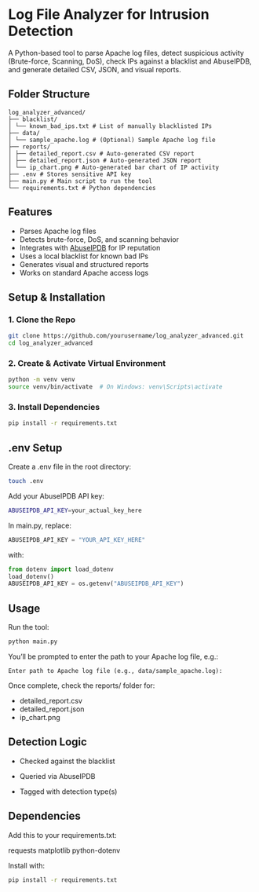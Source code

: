 # Log File Analyzer for Intrusion Detection
A Python-based tool to parse Apache log files, detect suspicious activity (Brute-force, Scanning, DoS), check IPs against a blacklist and AbuseIPDB, and generate detailed CSV, JSON, and visual reports.

## Folder Structure
```
log_analyzer_advanced/
├── blacklist/
│ └── known_bad_ips.txt # List of manually blacklisted IPs
├── data/
│ └── sample_apache.log # (Optional) Sample Apache log file
├── reports/
│ ├── detailed_report.csv # Auto-generated CSV report
│ ├── detailed_report.json # Auto-generated JSON report
│ └── ip_chart.png # Auto-generated bar chart of IP activity
├── .env # Stores sensitive API key
├── main.py # Main script to run the tool
└── requirements.txt # Python dependencies
```

## Features
- Parses Apache log files  
- Detects brute-force, DoS, and scanning behavior  
- Integrates with [AbuseIPDB](https://www.abuseipdb.com/) for IP reputation  
- Uses a local blacklist for known bad IPs  
- Generates visual and structured reports  
- Works on standard Apache access logs  

## Setup & Installation
### 1. Clone the Repo
```bash
git clone https://github.com/yourusername/log_analyzer_advanced.git
cd log_analyzer_advanced
```
### 2. Create & Activate Virtual Environment
```bash
python -m venv venv
source venv/bin/activate  # On Windows: venv\Scripts\activate
```
### 3. Install Dependencies
```bash
pip install -r requirements.txt
```
## .env Setup
Create a .env file in the root directory:
```bash
touch .env
```
Add your AbuseIPDB API key:
```bash
ABUSEIPDB_API_KEY=your_actual_key_here
```
In main.py, replace:
```python
ABUSEIPDB_API_KEY = "YOUR_API_KEY_HERE"
```
with:
```python
from dotenv import load_dotenv
load_dotenv()
ABUSEIPDB_API_KEY = os.getenv("ABUSEIPDB_API_KEY")
```

## Usage
Run the tool:
```bash
python main.py
```
You’ll be prompted to enter the path to your Apache log file, e.g.:
```
Enter path to Apache log file (e.g., data/sample_apache.log):
```
Once complete, check the reports/ folder for:
- detailed_report.csv
- detailed_report.json
- ip_chart.png

## Detection Logic	

- Checked against the blacklist

- Queried via AbuseIPDB

- Tagged with detection type(s)

## Dependencies
Add this to your requirements.txt:

requests
matplotlib
python-dotenv

Install with:
```bash
pip install -r requirements.txt
```
